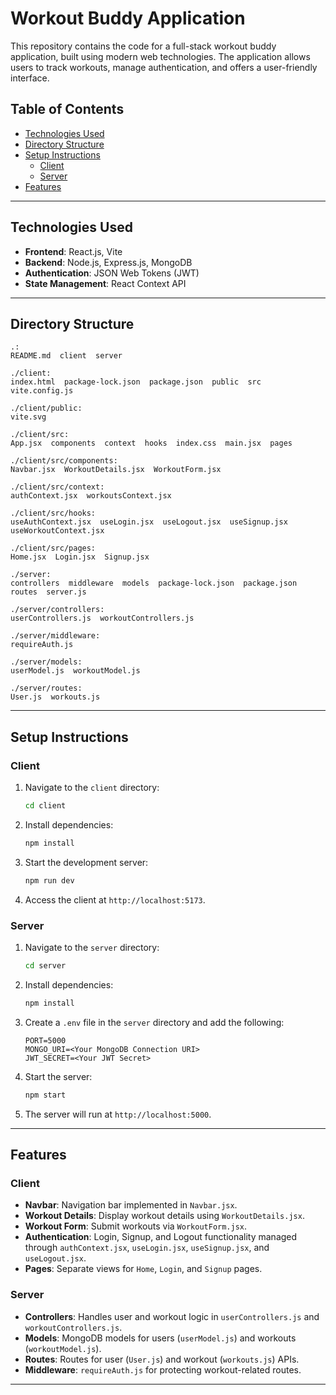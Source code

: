 # Workout Buddy Application

This repository contains the code for a full-stack workout buddy application, built using modern web technologies. The application allows users to track workouts, manage authentication, and offers a user-friendly interface.

## Table of Contents

- [Technologies Used](#technologies-used)
- [Directory Structure](#directory-structure)
- [Setup Instructions](#setup-instructions)
  - [Client](#client)
  - [Server](#server)
- [Features](#features)

---

## Technologies Used

- **Frontend**: React.js, Vite
- **Backend**: Node.js, Express.js, MongoDB
- **Authentication**: JSON Web Tokens (JWT)
- **State Management**: React Context API

---

## Directory Structure

```
.:
README.md  client  server

./client:
index.html  package-lock.json  package.json  public  src  vite.config.js

./client/public:
vite.svg

./client/src:
App.jsx  components  context  hooks  index.css  main.jsx  pages

./client/src/components:
Navbar.jsx  WorkoutDetails.jsx  WorkoutForm.jsx

./client/src/context:
authContext.jsx  workoutsContext.jsx

./client/src/hooks:
useAuthContext.jsx  useLogin.jsx  useLogout.jsx  useSignup.jsx  useWorkoutContext.jsx

./client/src/pages:
Home.jsx  Login.jsx  Signup.jsx

./server:
controllers  middleware  models  package-lock.json  package.json  routes  server.js

./server/controllers:
userControllers.js  workoutControllers.js

./server/middleware:
requireAuth.js

./server/models:
userModel.js  workoutModel.js

./server/routes:
User.js  workouts.js
```

---

## Setup Instructions

### Client

1. Navigate to the `client` directory:
   ```bash
   cd client
   ```

2. Install dependencies:
   ```bash
   npm install
   ```

3. Start the development server:
   ```bash
   npm run dev
   ```

4. Access the client at `http://localhost:5173`.

### Server

1. Navigate to the `server` directory:
   ```bash
   cd server
   ```

2. Install dependencies:
   ```bash
   npm install
   ```

3. Create a `.env` file in the `server` directory and add the following:
   ```env
   PORT=5000
   MONGO_URI=<Your MongoDB Connection URI>
   JWT_SECRET=<Your JWT Secret>
   ```

4. Start the server:
   ```bash
   npm start
   ```

5. The server will run at `http://localhost:5000`.

---

## Features

### Client
- **Navbar**: Navigation bar implemented in `Navbar.jsx`.
- **Workout Details**: Display workout details using `WorkoutDetails.jsx`.
- **Workout Form**: Submit workouts via `WorkoutForm.jsx`.
- **Authentication**: Login, Signup, and Logout functionality managed through `authContext.jsx`, `useLogin.jsx`, `useSignup.jsx`, and `useLogout.jsx`.
- **Pages**: Separate views for `Home`, `Login`, and `Signup` pages.

### Server
- **Controllers**: Handles user and workout logic in `userControllers.js` and `workoutControllers.js`.
- **Models**: MongoDB models for users (`userModel.js`) and workouts (`workoutModel.js`).
- **Routes**: Routes for user (`User.js`) and workout (`workouts.js`) APIs.
- **Middleware**: `requireAuth.js` for protecting workout-related routes.

---

